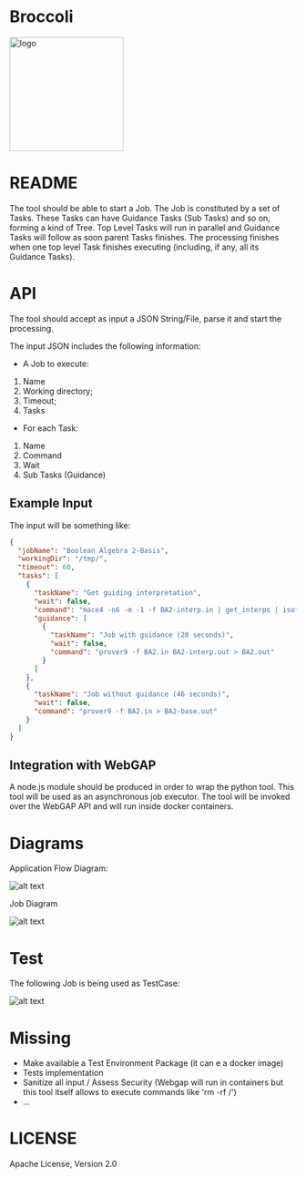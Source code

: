 # Broccoli

<img src="https://github.com/mcmartins/parallel-jobs/blob/master/docs/broccoli.png" alt="logo" width="200px" height="200px">

# README

The tool should be able to start a Job. The Job is constituted by a set of Tasks.
These Tasks can have Guidance Tasks (Sub Tasks) and so on, forming a kind of Tree.
Top Level Tasks will run in parallel and Guidance Tasks will follow as soon parent Tasks finishes.
The processing finishes when one top level Task finishes executing (including, if any, all its Guidance Tasks).

# API

The tool should accept as input a JSON String/File, parse it and start the processing.

The input JSON includes the following information:

* A Job to execute:
 1. Name
 2. Working directory;
 3. Timeout;
 4. Tasks

* For each Task:
 1. Name
 2. Command
 3. Wait
 4. Sub Tasks (Guidance)

## Example Input

The input will be something like:

```json
{
  "jobName": "Boolean Algebra 2-Basis",
  "workingDir": "/tmp/",
  "timeout": 60,
  "tasks": [
    {
      "taskName": "Get guiding interpretation",
      "wait": false,
      "command": "mace4 -n6 -m -1 -f BA2-interp.in | get_interps | isofilter ignore_constants wrap > BA2-interp.out",
      "guidance": [
        {
          "taskName": "Job with guidance (20 seconds)",
          "wait": false,
          "command": "prover9 -f BA2.in BA2-interp.out > BA2.out"
        }
      ]
    },
    {
      "taskName": "Job without guidance (46 seconds)",
      "wait": false,
      "command": "prover9 -f BA2.in > BA2-base.out"
    }
  ]
}
```

## Integration with WebGAP

A node.js module should be produced in order to wrap the python tool. This tool will be used as an asynchronous job executor.
The tool will be invoked over the WebGAP API and will run inside docker containers.

# Diagrams

Application Flow Diagram:

![alt text](https://github.com/mcmartins/parallel-jobs/blob/master/docs/flow.png)

Job Diagram

![alt text](https://github.com/mcmartins/parallel-jobs/blob/master/docs/job.png)

# Test

The following Job is being used as TestCase:

![alt text](https://github.com/mcmartins/parallel-jobs/blob/master/docs/test_job.png)

# Missing

* Make available a Test Environment Package (it can e a docker image)
* Tests implementation
* Sanitize all input / Assess Security (Webgap will run in containers but this tool itself allows to execute commands like 'rm -rf /')
* ...

# LICENSE

Apache License, Version 2.0
